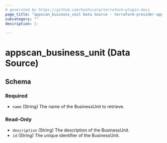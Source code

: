 ```yaml
---
# generated by https://github.com/hashicorp/terraform-plugin-docs
page_title: "appscan_business_unit Data Source - terraform-provider-appscan"
subcategory: ""
description: |-
  
---
```


# appscan_business_unit (Data Source)





<!-- schema generated by tfplugindocs -->
## Schema

### Required

- `name` (String) The name of the BusinessUnit to retrieve.

### Read-Only

- `description` (String) The description of the BusinessUnit.
- `id` (String) The unique identifier of the BusinessUnit.

